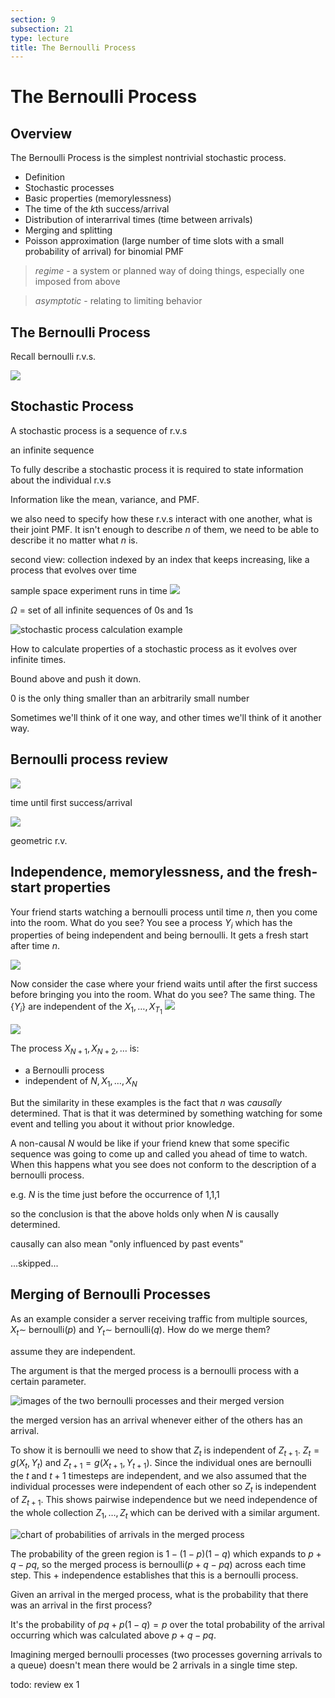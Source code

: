 ```yaml
---
section: 9
subsection: 21
type: lecture
title: The Bernoulli Process
---
```


# The Bernoulli Process

## Overview

The Bernoulli Process is the simplest nontrivial stochastic process.

* Definition
* Stochastic processes
* Basic properties (memorylessness)
* The time of the $k$th success/arrival
* Distribution of interarrival times (time between arrivals)
* Merging and splitting
* Poisson approximation (large number of time slots with a small probability of arrival) for binomial PMF

> *regime* - a system or planned way of doing things, especially one imposed from above

> *asymptotic* - relating to limiting behavior

## The Bernoulli Process

Recall bernoulli r.v.s.

![](unit9lec21-the-bernoulli-process\9c57ada947d6108a964ace0eeb155af5.png)

## Stochastic Process

A stochastic process is a sequence of r.v.s

an infinite sequence

To fully describe a stochastic process it is required to state information about the individual r.v.s

Information like the mean, variance, and PMF.

we also need to specify how these r.v.s interact with one another, what is their joint PMF. It isn't enough to describe $n$ of them, we need to be able to describe it no matter what $n$ is.

second view:
collection indexed by an index that keeps increasing, like a process that evolves over time

sample space
experiment runs in time
![](unit9lec21-the-bernoulli-process\1204fb21b91c909f2caec2fbeda7abd2.png)

$\Omega$ = set of all infinite sequences of 0s and 1s

![stochastic process calculation example](unit9lec21-the-bernoulli-process\d8b1bcb41871fae141f8d500edc2b4cf.png)

How to calculate properties of a stochastic process as it evolves over infinite times.

Bound above and push it down.

0 is the only thing smaller than an arbitrarily small number

Sometimes we'll think of it one way, and other times we'll think of it another way.

## Bernoulli process review

![](unit9lec21-the-bernoulli-process\30a351ef2b9fc7bcab48276dc242725a.png)

time until first success/arrival

![](unit9lec21-the-bernoulli-process\ce430abe1d62b523c837b0a19d0e0370.png)

geometric r.v.

## Independence, memorylessness, and the fresh-start properties

Your friend starts watching a bernoulli process until time $n$, then you come into the room. What do you see? You see a process $Y_i$ which has the properties of being independent and being bernoulli. It gets a fresh start after time $n$.

![](unit9lec21-the-bernoulli-process\ec03348d2daba1cf971cb74ae2816b76.png)

Now consider the case where your friend waits until after the first success before bringing you into the room. What do you see? The same thing. The $\{Y_i\}$ are independent of the $X_1,\ldots,X_{T_1}$
![](unit9lec21-the-bernoulli-process\39234e04d826181b1d9e5b7729f688f0.png)

![](unit9lec21-the-bernoulli-process\fe50ff6c2c9096c94cb757b3bcc5aff8.png)

The process $X_{N+1}, X_{N+2}, \ldots$ is:
* a Bernoulli process
* independent of $N, X_1, \ldots, X_N$

But the similarity in these examples is the fact that $n$ was *causally* determined. That is that it was determined by something watching for some event and telling you about it without prior knowledge.

A non-causal $N$ would be like if your friend knew that some specific sequence was going to come up and called you ahead of time to watch. When this happens what you see does not conform to the description of a bernoulli process.

e.g. $N$ is the time just before the occurrence of 1,1,1

so the conclusion is that the above holds only when $N$ is causally determined.

causally can also mean "only influenced by past events"

...skipped...

## Merging of Bernoulli Processes

As an example consider a server receiving traffic from multiple sources, $X_t \sim$ bernoulli($p$) and $Y_t \sim$ bernoulli($q$). How do we merge them?

assume they are independent.

The argument is that the merged process is a bernoulli process with a certain parameter.

![images of the two bernoulli processes and their merged version](unit9lec21-the-bernoulli-process\3b557897e79657e38314a2921ad33c5f.png)

the merged version has an arrival whenever either of the others has an arrival.

To show it is bernoulli we need to show that $Z_t$ is independent of $Z_{t+1}$. $Z_t = g(X_t, Y_t)$ and $Z_{t+1} = g(X_{t+1}, Y_{t+1})$. Since the individual ones are bernoulli the $t$ and $t+1$ timesteps are independent, and we also assumed that the individual processes were independent of each other so $Z_t$ is independent of $Z_{t+1}$. This shows pairwise independence but we need independence of the whole collection $Z_1, \ldots, Z_t$ which can be derived with a similar argument.

![chart of probabilities of arrivals in the merged process](unit9lec21-the-bernoulli-process\f232c4116034ee864d64c840aad6da11.png)

The probability of the green region is $1 - (1 - p)(1 - q)$ which expands to $p + q - pq$, so the merged process is bernoulli($p + q - pq$) across each time step. This + independence establishes that this is a bernoulli process.

Given an arrival in the merged process, what is the probability that there was an arrival in the first process?

It's the probability of $pq + p(1 - q) = p$ over the total probability of the arrival occurring which was calculated above $p + q - pq$.

Imagining merged bernoulli processes (two processes governing arrivals to a queue) doesn't mean there would be 2 arrivals in a single time step.

todo: review ex 1
